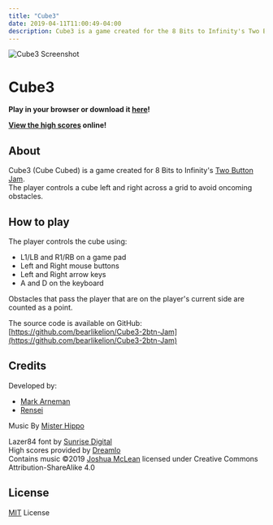 ```yaml
---
title: "Cube3"
date: 2019-04-11T11:00:49-04:00
description: Cube3 is a game created for the 8 Bits to Infinity's Two Button Jam
---
```


![Cube3 Screenshot](/images/cube3.png)

# Cube3

**Play in your browser or download it [here](https://bearlikelion.itch.io/cube3)!**

**[View the high scores](https://arneman.me/cube3/) online!**

## About

Cube3 (Cube Cubed) is a game created for 8 Bits to Infinity's [Two Button Jam](https://itch.io/jam/2buttonjam).\
The player controls a cube left and right across a grid to avoid oncoming obstacles.

## How to play

The player controls the cube using:

* L1/LB and R1/RB on a game pad
* Left and Right mouse buttons
* Left and Right arrow keys
* A and D on the keyboard

Obstacles that pass the player that are on the player's current side are counted as a point.

The source code is available on GitHub: [https://github.com/bearlikelion/Cube3-2btn-Jam](https://github.com/bearlikelion/Cube3-2btn-Jam)

## Credits

Developed by:

* [Mark Arneman](https://arneman.me)
* [Rensei](https://mobile.twitter.com/Rensei_)

Music By [Mister Hippo](https://m.soundcloud.com/creative-hippo)

Lazer84 font by [Sunrise Digital](https://sunrise-digital.net/font.html)\
High scores provided by [Dreamlo](http://dreamlo.com/)\
Contains music ©2019 [Joshua McLean](mrjoshuamclean.com) licensed under Creative Commons Attribution-ShareAlike 4.0

## License

[MIT](./LICENSE.md) License